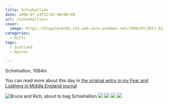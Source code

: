 ```yaml
---
title: Schiehallion
date: 1998-07-24T22:07:00+00:00
url: /schiehallion/
cover: 
  image: https://blogstouks01.z33.web.core.windows.net/1998/07/2013_03_04_22_19_24-2.jpg
categories:
  - Hills
tags:
  - Scotland
  - Munros

---
```

Schiehallion, 1084m

You can read more about this day in [the original entry in my Fear and Loathing in Middle England journal](https://falime.iannelson.uk/docs/journal/1998-07/19980724/)

![Bruce and Rich, about to bag Schiehallion](https://blogstouks01.z33.web.core.windows.net/2023/08/2013_03_04_22_19_19.jpg)
![](https://blogstouks01.z33.web.core.windows.net/2023/08/2013_03_04_22_19_24-1.jpg)
![](https://blogstouks01.z33.web.core.windows.net/2023/08/2013_03_04_22_19_26-1.jpg)
![](https://blogstouks01.z33.web.core.windows.net/2023/08/2013_03_04_22_19_20-1.jpg)
![](https://blogstouks01.z33.web.core.windows.net/2023/08/2013_03_04_22_19_22-1.jpg)
